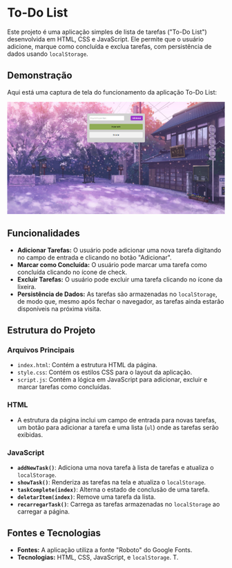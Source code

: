 # To-Do List

Este projeto é uma aplicação simples de lista de tarefas ("To-Do List") desenvolvida em HTML, CSS e JavaScript. Ele permite que o usuário adicione, marque como concluída e exclua tarefas, com persistência de dados usando `localStorage`.

## Demonstração

Aqui está uma captura de tela do funcionamento da aplicação To-Do List:

![Tela do To-Do List](./img/tela%20do%20todo%20list.png)

## Funcionalidades

- **Adicionar Tarefas:** O usuário pode adicionar uma nova tarefa digitando no campo de entrada e clicando no botão "Adicionar".
- **Marcar como Concluída:** O usuário pode marcar uma tarefa como concluída clicando no ícone de check.
- **Excluir Tarefas:** O usuário pode excluir uma tarefa clicando no ícone da lixeira.
- **Persistência de Dados:** As tarefas são armazenadas no `localStorage`, de modo que, mesmo após fechar o navegador, as tarefas ainda estarão disponíveis na próxima visita.

## Estrutura do Projeto

### Arquivos Principais

- `index.html`: Contém a estrutura HTML da página.
- `style.css`: Contém os estilos CSS para o layout da aplicação.
- `script.js`: Contém a lógica em JavaScript para adicionar, excluir e marcar tarefas como concluídas.

### HTML

- A estrutura da página inclui um campo de entrada para novas tarefas, um botão para adicionar a tarefa e uma lista (`ul`) onde as tarefas serão exibidas.

### JavaScript

- **`addNewTask()`**: Adiciona uma nova tarefa à lista de tarefas e atualiza o `localStorage`.
- **`showTask()`**: Renderiza as tarefas na tela e atualiza o `localStorage`.
- **`taskComplete(index)`**: Alterna o estado de conclusão de uma tarefa.
- **`deletarItem(index)`**: Remove uma tarefa da lista.
- **`recarregarTask()`**: Carrega as tarefas armazenadas no `localStorage` ao carregar a página.

## Fontes e Tecnologias

- **Fontes:** A aplicação utiliza a fonte "Roboto" do Google Fonts.
- **Tecnologias:** HTML, CSS, JavaScript, e `localStorage`.
T.
